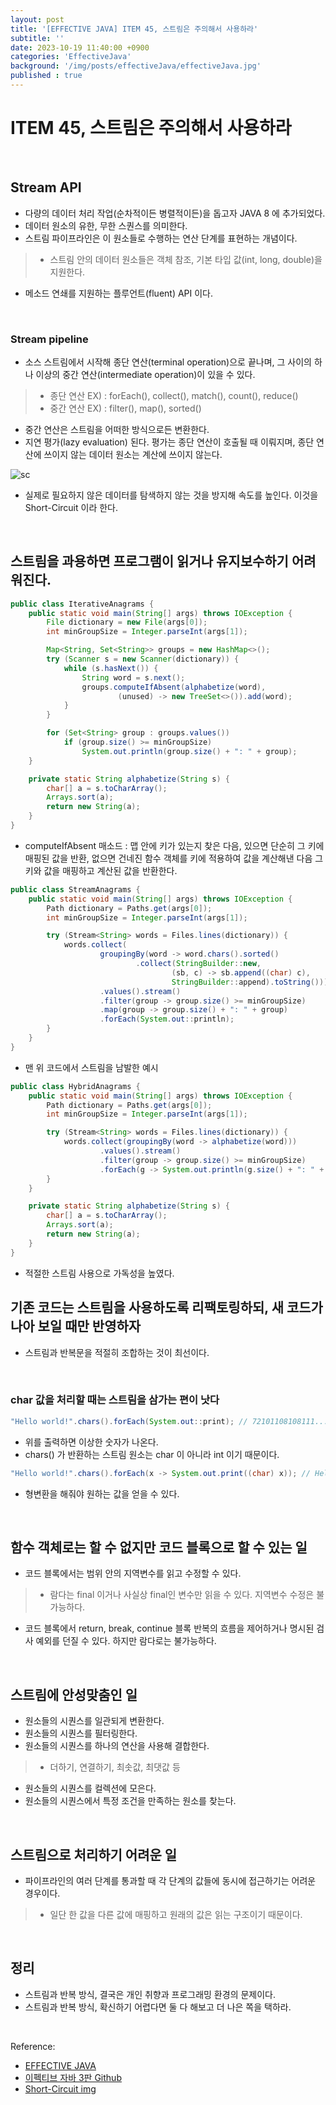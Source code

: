 ```yaml
---
layout: post
title: '[EFFECTIVE JAVA] ITEM 45, 스트림은 주의해서 사용하라'
subtitle: ''
date: 2023-10-19 11:40:00 +0900
categories: 'EffectiveJava'
background: '/img/posts/effectiveJava/effectiveJava.jpg'
published : true
---
```


# ITEM 45, 스트림은 주의해서 사용하라

<br>

## Stream API
- 다량의 데이터 처리 작업(순차적이든 병렬적이든)을 돕고자 JAVA 8 에 추가되었다.
- 데이터 원소의 유한, 무한 스퀀스를 의미한다.
- 스트림 파이프라인은 이 원소들로 수행하는 연산 단계를 표현하는 개념이다.
> - 스트림 안의 데이터 원소들은 객체 참조, 기본 타입 값(int, long, double)을 지원한다. 
- 메소드 연쇄를 지원하는 플루언트(fluent) API 이다.

<br>

### Stream pipeline
- 소스 스트림에서 시작해 종단 연산(terminal operation)으로 끝나며, 그 사이의 하나 이상의 중간 연산(intermediate operation)이 있을 수 있다.
> - 종단 연산 EX) : forEach(), collect(), match(), count(), reduce() 
> - 중간 연산 EX) : filter(), map(), sorted()
- 중간 연산은 스트림을 어떠한 방식으로든 변환한다. 
- 지연 평가(lazy evaluation) 된다. 평가는 종단 연산이 호출될 때 이뤄지며, 종단 연산에 쓰이지 않는 데이터 원소는 계산에 쓰이지 않는다. 

![sc](https://github.com/iheese/iheese.github.io/assets/88040158/8c9424fd-6f2a-485e-b377-3cce3b280d09)

- 실제로 필요하지 않은 데이터를 탐색하지 않는 것을 방지해 속도를 높인다. 이것을 Short-Circuit 이라 한다. 

<br>

## 스트림을 과용하면 프로그램이 읽거나 유지보수하기 어려워진다. 

```java
public class IterativeAnagrams {
    public static void main(String[] args) throws IOException {
        File dictionary = new File(args[0]);
        int minGroupSize = Integer.parseInt(args[1]);

        Map<String, Set<String>> groups = new HashMap<>();
        try (Scanner s = new Scanner(dictionary)) {
            while (s.hasNext()) {
                String word = s.next();
                groups.computeIfAbsent(alphabetize(word),
                        (unused) -> new TreeSet<>()).add(word);
            }
        }

        for (Set<String> group : groups.values())
            if (group.size() >= minGroupSize)
                System.out.println(group.size() + ": " + group);
    }

    private static String alphabetize(String s) {
        char[] a = s.toCharArray();
        Arrays.sort(a);
        return new String(a);
    }
}
```

- computeIfAbsent 매소드 : 맵 안에 키가 있는지 찾은 다음, 있으면 단순히 그 키에 매핑된 값을 반환, 없으면 건네진 함수 객체를 키에 적용하여 값을 계산해낸 다음 그 키와 값을 매핑하고 계산된 값을 반환한다. 

```java
public class StreamAnagrams {
    public static void main(String[] args) throws IOException {
        Path dictionary = Paths.get(args[0]);
        int minGroupSize = Integer.parseInt(args[1]);

        try (Stream<String> words = Files.lines(dictionary)) {
            words.collect(
                    groupingBy(word -> word.chars().sorted()
                            .collect(StringBuilder::new,
                                    (sb, c) -> sb.append((char) c),
                                    StringBuilder::append).toString()))
                    .values().stream()
                    .filter(group -> group.size() >= minGroupSize)
                    .map(group -> group.size() + ": " + group)
                    .forEach(System.out::println);
        }
    }
}
```

- 맨 위 코드에서 스트림을 남발한 예시

```java
public class HybridAnagrams {
    public static void main(String[] args) throws IOException {
        Path dictionary = Paths.get(args[0]);
        int minGroupSize = Integer.parseInt(args[1]);

        try (Stream<String> words = Files.lines(dictionary)) {
            words.collect(groupingBy(word -> alphabetize(word)))
                    .values().stream()
                    .filter(group -> group.size() >= minGroupSize)
                    .forEach(g -> System.out.println(g.size() + ": " + g));
        }
    }

    private static String alphabetize(String s) {
        char[] a = s.toCharArray();
        Arrays.sort(a);
        return new String(a);
    }
}
```

- 적절한 스트림 사용으로 가독성을 높였다. 

## 기존 코드는 스트림을 사용하도록 리팩토링하되, 새 코드가 나아 보일 때만 반영하자
- 스트림과 반복문을 적절히 조합하는 것이 최선이다. 

<br>

### char 값을 처리할 때는 스트림을 삼가는 편이 낫다

```java
"Hello world!".chars().forEach(System.out::print); // 72101108108111......
```

- 위를 출력하면 이상한 숫자가 나온다.
- chars() 가 반환하는 스트림 원소는 char 이 아니라 int 이기 때문이다. 

```java
"Hello world!".chars().forEach(x -> System.out.print((char) x)); // Hello world!
```

- 형변환을 해줘야 원하는 값을 얻을 수 있다. 

<br>

## 함수 객체로는 할 수 없지만 코드 블록으로 할 수 있는 일
- 코드 블록에서는 범위 안의 지역변수를 읽고 수정할 수 있다. 
> - 람다는 final 이거나 사실상 final인 변수만 읽을 수 있다. 지역변수 수정은 불가능하다.
- 코드 블록에서 return, break, continue 블록 반복의 흐름을 제어하거나 명시된 검사 예외를 던질 수 있다. 하지만 람다로는 불가능하다.

<br>

## 스트림에 안성맞춤인 일
- 원소들의 시퀀스를 일관되게 변환한다.
- 원소들의 시퀀스를 필터링한다. 
- 원소들의 시퀀스를 하나의 연산을 사용해 결합한다.
> - 더하기, 연결하기, 최솟값, 최댓값 등
- 원소들의 시퀀스를 컬렉션에 모은다.
- 원소들의 시퀀스에서 특정 조건을 만족하는 원소를 찾는다. 

<br>

## 스트림으로 처리하기 어려운 일
- 파이프라인의 여러 단계를 통과할 때 각 단계의 값들에 동시에 접근하기는 어려운 경우이다.
> - 일단 한 값을 다른 값에 매핑하고 원래의 값은 읽는 구조이기 때문이다.

<br>

## 정리
- 스트림과 반복 방식, 결국은 개인 취향과 프로그래밍 환경의 문제이다.
- 스트림과 반복 방식, 확신하기 어렵다면 둘 다 해보고 더 나은 쪽을 택하라. 

<br>

Reference:

- [EFFECTIVE JAVA](https://front.wemakeprice.com/product/121854081?search_keyword=%25EC%259D%25B4%25ED%258E%2599%25ED%258B%25B0%25EB%25B8%258C%2520%25EC%259E%2590%25EB%25B0%2594&_service=5&_no=1)
- [이펙티브 자바 3판 Github](https://github.com/WegraLee/effective-java-3e-source-code)
- [Short-Circuit img](https://www.logicbig.com/tutorials/core-java-tutorial/java-util-stream/short-circuiting.html)
